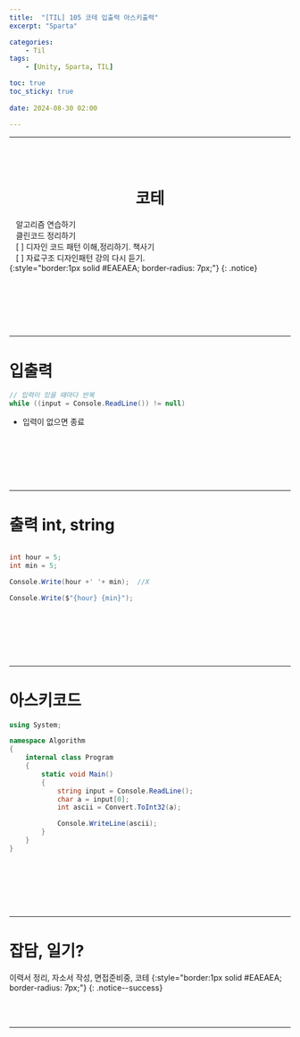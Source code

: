 ```yaml
---
title:  "[TIL] 105 코테 입출력 아스키출력"
excerpt: "Sparta"

categories:
    - Til
tags:
    - [Unity, Sparta, TIL]

toc: true
toc_sticky: true
 
date: 2024-08-30 02:00

---
```

- - -


<BR><BR>

<center><H1>  코테 </H1></center>

&nbsp;&nbsp; 알고리즘 연습하기     
&nbsp;&nbsp; 클린코드 정리하기   
&nbsp;&nbsp; [ ] 디자인 코드 패턴 이해,정리하기. 책사기  
&nbsp;&nbsp; [ ] 자료구조 디자인패턴 강의 다시 듣기.   
{:style="border:1px solid #EAEAEA; border-radius: 7px;"}
{: .notice}  


<br><br><br><br><br>
- - - 

# 입출력

<div class="notice--primary" markdown="1"> 

```c# 
// 입력이 있을 때마다 반복
while ((input = Console.ReadLine()) != null)

```
- 입력이 없으면 종료

</div>

<br><br><br><br><br>
- - - 

# 출력 int, string

<div class="notice--primary" markdown="1"> 

```c# 

int hour = 5;
int min = 5;

Console.Write(hour +' '+ min);  //X 

Console.Write($"{hour} {min}");

```

</div>

<br><br><br><br><br>
- - - 

# 아스키코드


<div class="notice--primary" markdown="1"> 

```c# 
using System;

namespace Algorithm
{
    internal class Program
    {
        static void Main()
        {
            string input = Console.ReadLine();
            char a = input[0];
            int ascii = Convert.ToInt32(a);

            Console.WriteLine(ascii);
        }
    }
}

```

</div>
 
<br><br><br><br><br>
- - - 



# 잡담, 일기?
이력서 정리, 자소서 작성, 면접준비중, 코테
{:style="border:1px solid #EAEAEA; border-radius: 7px;"}
{: .notice--success}  

<br><br>
- - -
